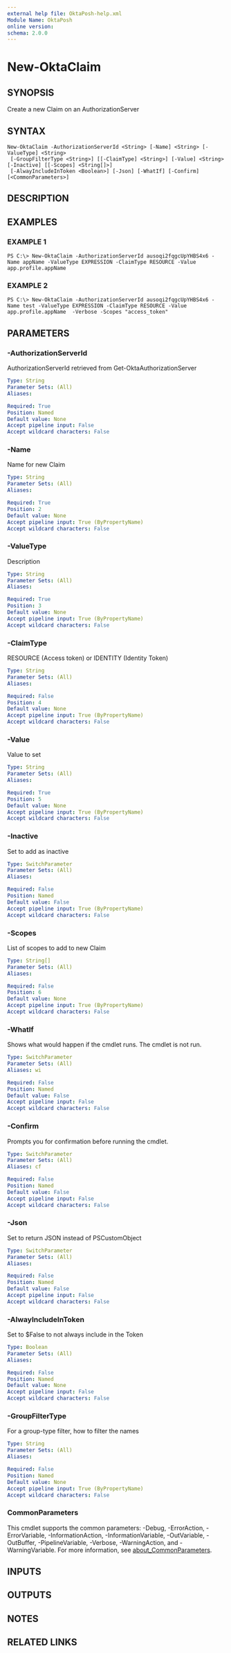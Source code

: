 ```yaml
---
external help file: OktaPosh-help.xml
Module Name: OktaPosh
online version:
schema: 2.0.0
---
```


# New-OktaClaim

## SYNOPSIS
Create a new Claim on an AuthorizationServer

## SYNTAX

```
New-OktaClaim -AuthorizationServerId <String> [-Name] <String> [-ValueType] <String>
 [-GroupFilterType <String>] [[-ClaimType] <String>] [-Value] <String> [-Inactive] [[-Scopes] <String[]>]
 [-AlwayIncludeInToken <Boolean>] [-Json] [-WhatIf] [-Confirm] [<CommonParameters>]
```

## DESCRIPTION

## EXAMPLES

### EXAMPLE 1
```
PS C:\> New-OktaClaim -AuthorizationServerId ausoqi2fqgcUpYHBS4x6 -Name appName -ValueType EXPRESSION -ClaimType RESOURCE -Value app.profile.appName
```

### EXAMPLE 2
```
PS C:\> New-OktaClaim -AuthorizationServerId ausoqi2fqgcUpYHBS4x6 -Name test -ValueType EXPRESSION -ClaimType RESOURCE -Value app.profile.appName  -Verbose -Scopes "access_token"
```

## PARAMETERS

### -AuthorizationServerId
AuthorizationServerId retrieved from Get-OktaAuthorizationServer

```yaml
Type: String
Parameter Sets: (All)
Aliases:

Required: True
Position: Named
Default value: None
Accept pipeline input: False
Accept wildcard characters: False
```

### -Name
Name for new Claim

```yaml
Type: String
Parameter Sets: (All)
Aliases:

Required: True
Position: 2
Default value: None
Accept pipeline input: True (ByPropertyName)
Accept wildcard characters: False
```

### -ValueType
Description

```yaml
Type: String
Parameter Sets: (All)
Aliases:

Required: True
Position: 3
Default value: None
Accept pipeline input: True (ByPropertyName)
Accept wildcard characters: False
```

### -ClaimType
RESOURCE (Access token) or IDENTITY (Identity Token)

```yaml
Type: String
Parameter Sets: (All)
Aliases:

Required: False
Position: 4
Default value: None
Accept pipeline input: True (ByPropertyName)
Accept wildcard characters: False
```

### -Value
Value to set

```yaml
Type: String
Parameter Sets: (All)
Aliases:

Required: True
Position: 5
Default value: None
Accept pipeline input: True (ByPropertyName)
Accept wildcard characters: False
```

### -Inactive
Set to add as inactive

```yaml
Type: SwitchParameter
Parameter Sets: (All)
Aliases:

Required: False
Position: Named
Default value: False
Accept pipeline input: True (ByPropertyName)
Accept wildcard characters: False
```

### -Scopes
List of scopes to add to new Claim

```yaml
Type: String[]
Parameter Sets: (All)
Aliases:

Required: False
Position: 6
Default value: None
Accept pipeline input: True (ByPropertyName)
Accept wildcard characters: False
```

### -WhatIf
Shows what would happen if the cmdlet runs.
The cmdlet is not run.

```yaml
Type: SwitchParameter
Parameter Sets: (All)
Aliases: wi

Required: False
Position: Named
Default value: False
Accept pipeline input: False
Accept wildcard characters: False
```

### -Confirm
Prompts you for confirmation before running the cmdlet.

```yaml
Type: SwitchParameter
Parameter Sets: (All)
Aliases: cf

Required: False
Position: Named
Default value: False
Accept pipeline input: False
Accept wildcard characters: False
```

### -Json
Set to return JSON instead of PSCustomObject

```yaml
Type: SwitchParameter
Parameter Sets: (All)
Aliases:

Required: False
Position: Named
Default value: False
Accept pipeline input: False
Accept wildcard characters: False
```

### -AlwayIncludeInToken
Set to $False to not always include in the Token

```yaml
Type: Boolean
Parameter Sets: (All)
Aliases:

Required: False
Position: Named
Default value: None
Accept pipeline input: False
Accept wildcard characters: False
```

### -GroupFilterType
For a group-type filter, how to filter the names

```yaml
Type: String
Parameter Sets: (All)
Aliases:

Required: False
Position: Named
Default value: None
Accept pipeline input: True (ByPropertyName)
Accept wildcard characters: False
```

### CommonParameters
This cmdlet supports the common parameters: -Debug, -ErrorAction, -ErrorVariable, -InformationAction, -InformationVariable, -OutVariable, -OutBuffer, -PipelineVariable, -Verbose, -WarningAction, and -WarningVariable. For more information, see [about_CommonParameters](http://go.microsoft.com/fwlink/?LinkID=113216).

## INPUTS

## OUTPUTS

## NOTES

## RELATED LINKS
